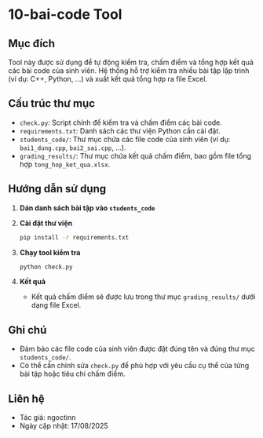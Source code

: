 # 10-bai-code Tool

## Mục đích

Tool này được sử dụng để tự động kiểm tra, chấm điểm và tổng hợp kết quả các bài code của sinh viên. Hệ thống hỗ trợ kiểm tra nhiều bài tập lập trình (ví dụ: C++, Python, ...) và xuất kết quả tổng hợp ra file Excel.

## Cấu trúc thư mục

- `check.py`: Script chính để kiểm tra và chấm điểm các bài code.
- `requirements.txt`: Danh sách các thư viện Python cần cài đặt.
- `students_code/`: Thư mục chứa các file code của sinh viên (ví dụ: `bai1_dung.cpp`, `bai2_sai.cpp`, ...).
- `grading_results/`: Thư mục chứa kết quả chấm điểm, bao gồm file tổng hợp `tong_hop_ket_qua.xlsx`.

## Hướng dẫn sử dụng

1. **Dán danh sách bài tập vào `students_code`**

2. **Cài đặt thư viện**

   ```bash
   pip install -r requirements.txt
   ```

3. **Chạy tool kiểm tra**

   ```bash
   python check.py
   ```

4. **Kết quả**
   - Kết quả chấm điểm sẽ được lưu trong thư mục `grading_results/` dưới dạng file Excel.

## Ghi chú

- Đảm bảo các file code của sinh viên được đặt đúng tên và đúng thư mục `students_code/`.
- Có thể cần chỉnh sửa `check.py` để phù hợp với yêu cầu cụ thể của từng bài tập hoặc tiêu chí chấm điểm.

## Liên hệ

- Tác giả: ngoctinn
- Ngày cập nhật: 17/08/2025
